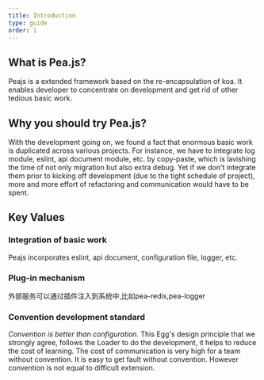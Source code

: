 ```yaml
---
title: Introduction
type: guide
order: 1
---
```


## What is Pea.js?

Peajs is a extended framework based on the re-encapsulation of koa. It enables developer to concentrate on development and get rid of other tedious basic work.

## Why you should try Pea.js?
With the development going on, we found a fact that enormous basic work is duplicated across various projects. For instance, we have to integrate log module, eslint, api document module, etc. by copy-paste, which is lavishing the time of not only migration but also extra debug. Yet if we don't integrate them prior to kicking off development (due to the tight schedule of project), more and more effort of refactoring and communication would have to be spent.

## Key Values
### Integration of basic work
Peajs incorporates eslint, api document, configuration file, logger, etc.

### Plug-in mechanism
外部服务可以通过插件注入到系统中,比如pea-redis,pea-logger
### Convention development standard
*Convention is better than configuration.* This Egg's design principle that we strongly agree, follows the Loader to do the development, it helps to reduce the cost of learning. The cost of communication is very high for a team without convention. It is easy to get fault without convention. However convention is not equal to difficult extension.
